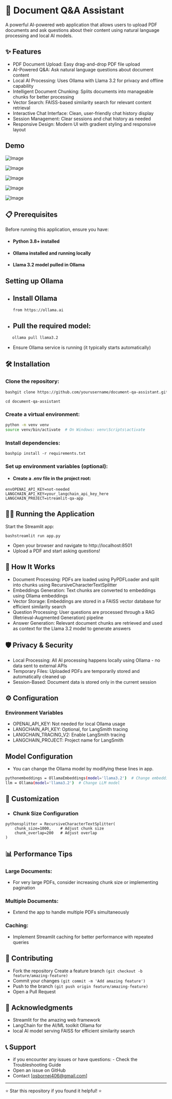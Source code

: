 
# 📄 Document Q&A Assistant

A powerful AI-powered web application that allows users to upload PDF documents and ask questions about their content using natural language processing and local AI models.


## ✨ Features

- PDF Document Upload: Easy drag-and-drop PDF file upload
- AI-Powered Q&A: Ask natural language questions about document content
- Local AI Processing: Uses Ollama with Llama 3.2 for privacy and offline capability
- Intelligent Document Chunking: Splits documents into manageable chunks for better processing
- Vector Search: FAISS-based similarity search for relevant content retrieval
- Interactive Chat Interface: Clean, user-friendly chat history display
- Session Management: Clear sessions and chat history as needed
- Responsive Design: Modern UI with gradient styling and responsive layout

## Demo
![Image](https://github.com/user-attachments/assets/eefc708d-9b3e-4cea-b8b1-7dfafe88d9e6)

![Image](https://github.com/user-attachments/assets/233e2447-d08a-48e4-a468-00409887d352)

![Image](https://github.com/user-attachments/assets/0b2190f4-436e-4460-b15b-6474249695a2)

![Image](https://github.com/user-attachments/assets/5871b09e-b7b5-4601-8e2a-8fee0816bd3e)

![Image](https://github.com/user-attachments/assets/7b8d1444-e7bc-438a-81cc-77c883bb1e5e)


## 📋 Prerequisites

Before running this application, ensure you have:

- #### Python 3.8+ installed
- #### Ollama installed and running locally
- #### Llama 3.2 model pulled in Ollama
## Setting up Ollama  

- ## Install Ollama 
  ```from https://ollama.ai ```
- ## Pull the required model: 

```bash
   ollama pull llama3.2
```
- Ensure Ollama service is running (it typically starts automatically)


## 🛠️ Installation

### Clone the repository:
```bash
bashgit clone https://github.com/yourusername/document-qa-assistant.git
```
```
cd document-qa-assistant
```

### Create a virtual environment:
```bash
python -m venv venv
source venv/bin/activate  # On Windows: venv\Scripts\activate
```

### Install dependencies:
```
bashpip install -r requirements.txt
```

### Set up environment variables (optional):
- #### Create a .env file in the project root:
```
envOPENAI_API_KEY=not-needed
LANGCHAIN_API_KEY=your_langchain_api_key_here
LANGCHAIN_PROJECT=streamlit-qa-app
```
    
## 🏃‍♂️ Running the Application
Start the Streamlit app:
```
bashstreamlit run app.py
```

- Open your browser and navigate to http://localhost:8501
- Upload a PDF and start asking questions!
## 🔧 How It Works
-  Document Processing: PDFs are loaded using PyPDFLoader and split into chunks using RecursiveCharacterTextSplitter
- Embeddings Generation: Text chunks are converted to embeddings using Ollama embeddings
- Vector Storage: Embeddings are stored in a FAISS vector database for efficient similarity search
- Question Processing: User questions are processed through a RAG (Retrieval-Augmented Generation) pipeline
- Answer Generation: Relevant document chunks are retrieved and used as context for the Llama 3.2 model to generate answers
## 🛡️ Privacy & Security

- Local Processing: All AI processing happens locally using Ollama - no data sent to external APIs
- Temporary Files: Uploaded PDFs are temporarily stored and automatically cleaned up
- Session-Based: Document data is stored only in the current session
## ⚙️ Configuration

### Environment Variables

- OPENAI_API_KEY: Not needed for local Ollama usage
- LANGCHAIN_API_KEY: Optional, for LangSmith tracing
- LANGCHAIN_TRACING_V2: Enable LangSmith tracing
- LANGCHAIN_PROJECT: Project name for LangSmith

## Model Configuration
- You can change the Ollama model by modifying these lines in app.
```bash
pythonembeddings = OllamaEmbeddings(model='llama3.2')  # Change embedding model
llm = Ollama(model='llama3.2')  # Change LLM model
```

## 🔧 Customization

- ### Chunk Size Configuration
```
pythonsplitter = RecursiveCharacterTextSplitter(
    chunk_size=1000,    # Adjust chunk size
    chunk_overlap=200   # Adjust overlap
)
```
## 📊 Performance Tips

### Large Documents: 
- For very large PDFs, consider increasing chunk size or implementing pagination
### Multiple Documents: 
- Extend the app to handle multiple PDFs simultaneously
### Caching: 
- Implement Streamlit caching for better performance with repeated queries
## 🤝 Contributing 
-  Fork the repository Create a feature branch 
```(git checkout -b feature/amazing-feature)```
- Commit your changes 
```(git commit -m 'Add amazing feature') ```
- Push to the branch ```(git push origin feature/amazing-feature)```
- Open a Pull Request
## 🙏 Acknowledgments  
- Streamlit for the amazing web framework 
- LangChain for the AI/ML toolkit Ollama for
- local AI model serving FAISS for efficient similarity search
## 📞 Support
- if you encounter any issues or have questions:  - Check the Troubleshooting Guide 
- Open an issue on GitHub
- Contact [osbornej406@gmail.com]

-------------------------------------------------------------
  ⭐ Star this repository if you found it helpful! ⭐

